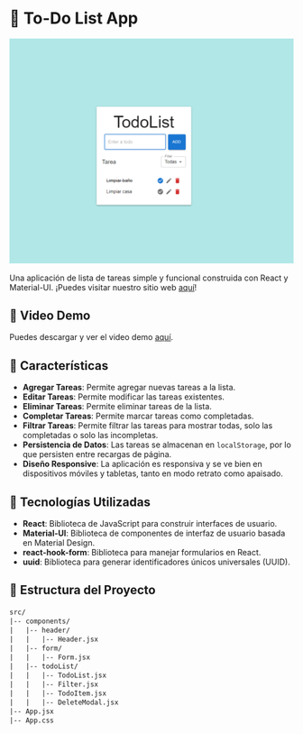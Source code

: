 # 📝 To-Do List App

![To-Do List](./imagenes/to-do-list.png)

Una aplicación de lista de tareas simple y funcional construida con React y Material-UI.
¡Puedes visitar nuestro sitio web [aquí](https://to-do-list-ada2.netlify.app/)!


## 🎥 Video Demo

Puedes descargar y ver el video demo [aquí](./imagenes/Grabación%20de%20pantalla%202024-07-05%20200345.mp4).

## 🚀 Características

- **Agregar Tareas**: Permite agregar nuevas tareas a la lista.
- **Editar Tareas**: Permite modificar las tareas existentes.
- **Eliminar Tareas**: Permite eliminar tareas de la lista.
- **Completar Tareas**: Permite marcar tareas como completadas.
- **Filtrar Tareas**: Permite filtrar las tareas para mostrar todas, solo las completadas o solo las incompletas.
- **Persistencia de Datos**: Las tareas se almacenan en `localStorage`, por lo que persisten entre recargas de página.
- **Diseño Responsive**: La aplicación es responsiva y se ve bien en dispositivos móviles y tabletas, tanto en modo retrato como apaisado.

## 🔧 Tecnologías Utilizadas

- **React**: Biblioteca de JavaScript para construir interfaces de usuario.
- **Material-UI**: Biblioteca de componentes de interfaz de usuario basada en Material Design.
- **react-hook-form**: Biblioteca para manejar formularios en React.
- **uuid**: Biblioteca para generar identificadores únicos universales (UUID).

## 📂 Estructura del Proyecto

```plaintext
src/
|-- components/
|   |-- header/
|   |   |-- Header.jsx
|   |-- form/
|   |   |-- Form.jsx
|   |-- todoList/
|   |   |-- TodoList.jsx
|   |   |-- Filter.jsx
|   |   |-- TodoItem.jsx
|   |   |-- DeleteModal.jsx
|-- App.jsx
|-- App.css
